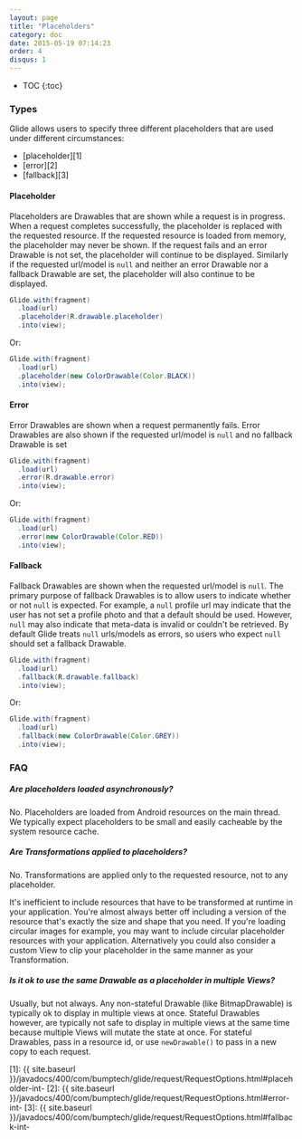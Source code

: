 ```yaml
---
layout: page
title: "Placeholders"
category: doc
date: 2015-05-19 07:14:23
order: 4
disqus: 1
---
```

* TOC
{:toc}

### Types
Glide allows users to specify three different placeholders that are used under different circumstances:

* [placeholder][1]
* [error][2]
* [fallback][3]

#### Placeholder
Placeholders are Drawables that are shown while a request is in progress. When a request completes successfully, the placeholder is replaced with the requested resource. If the requested resource is loaded from memory, the placeholder may never be shown. If the request fails and an error Drawable is not set, the placeholder will continue to be displayed. Similarly if the requested url/model is ``null`` and neither an error Drawable nor a fallback Drawable are set, the placeholder will also continue to be displayed.

```java
Glide.with(fragment)
  .load(url)
  .placeholder(R.drawable.placeholder)
  .into(view);
```

Or:

```java
Glide.with(fragment)
  .load(url)
  .placeholder(new ColorDrawable(Color.BLACK))
  .into(view);
```

#### Error
Error Drawables are shown when a request permanently fails. Error Drawables are also shown if the requested url/model is ``null`` and no fallback Drawable is set

```java
Glide.with(fragment)
  .load(url)
  .error(R.drawable.error)
  .into(view);
```

Or:

```java
Glide.with(fragment)
  .load(url)
  .error(new ColorDrawable(Color.RED))
  .into(view);
```

#### Fallback
Fallback Drawables are shown when the requested url/model is ``null``. The primary purpose of fallback Drawables is to allow users to indicate whether or not ``null`` is expected. For example, a ``null`` profile url may indicate that the user has not set a profile photo and that a default should be used. However, ``null`` may also indicate that meta-data is invalid or couldn't be retrieved. By default Glide treats ``null`` urls/models as errors, so users who expect ``null`` should set a fallback Drawable.

```java
Glide.with(fragment)
  .load(url)
  .fallback(R.drawable.fallback)
  .into(view);
```

Or:

```java
Glide.with(fragment)
  .load(url)
  .fallback(new ColorDrawable(Color.GREY))
  .into(view);
```

### FAQ

##### Are placeholders loaded asynchronously?
No. Placeholders are loaded from Android resources on the main thread. We typically expect placeholders to be small and easily cacheable by the system resource cache.

##### Are Transformations applied to placeholders?
No. Transformations are applied only to the requested resource, not to any placeholder. 

It's inefficient to include resources that have to be transformed at runtime in your application. You're almost always better off including a version of the resource that's exactly the size and shape that you need. If you're loading circular images for example, you may want to include circular placeholder resources with your application. Alternatively you could also consider a custom View to clip your placeholder in the same manner as your Transformation.

##### Is it ok to use the same Drawable as a placeholder in multiple Views?
Usually, but not always. Any non-stateful Drawable (like BitmapDrawable) is typically ok to display in multiple views at once. Stateful Drawables however, are typically not safe to display in multiple views at the same time because multiple Views will mutate the state at once. For stateful Drawables, pass in a resource id, or use ``newDrawable()`` to pass in a new copy to each request.

[1]: {{ site.baseurl }}/javadocs/400/com/bumptech/glide/request/RequestOptions.html#placeholder-int-
[2]: {{ site.baseurl }}/javadocs/400/com/bumptech/glide/request/RequestOptions.html#error-int-
[3]: {{ site.baseurl }}/javadocs/400/com/bumptech/glide/request/RequestOptions.html#fallback-int-
